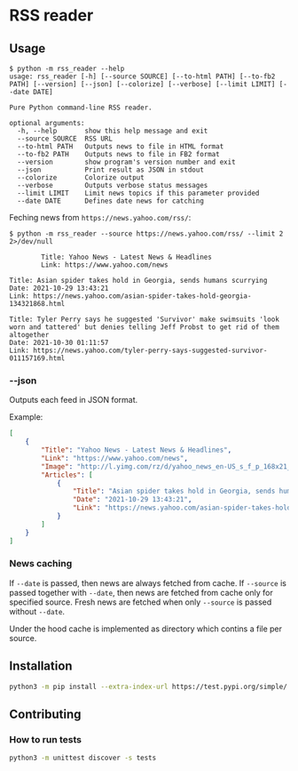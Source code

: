 # RSS reader

## Usage

```
$ python -m rss_reader --help
usage: rss_reader [-h] [--source SOURCE] [--to-html PATH] [--to-fb2 PATH] [--version] [--json] [--colorize] [--verbose] [--limit LIMIT] [--date DATE]

Pure Python command-line RSS reader.

optional arguments:
  -h, --help       show this help message and exit
  --source SOURCE  RSS URL
  --to-html PATH   Outputs news to file in HTML format
  --to-fb2 PATH    Outputs news to file in FB2 format
  --version        show program's version number and exit
  --json           Print result as JSON in stdout
  --colorize       Colorize output
  --verbose        Outputs verbose status messages
  --limit LIMIT    Limit news topics if this parameter provided
  --date DATE      Defines date news for catching
```

Feching news from `https://news.yahoo.com/rss/`:
```
$ python -m rss_reader --source https://news.yahoo.com/rss/ --limit 2 2>/dev/null 

		Title: Yahoo News - Latest News & Headlines
		Link: https://www.yahoo.com/news

Title: Asian spider takes hold in Georgia, sends humans scurrying
Date: 2021-10-29 13:43:21
Link: https://news.yahoo.com/asian-spider-takes-hold-georgia-134321868.html

Title: Tyler Perry says he suggested 'Survivor' make swimsuits 'look worn and tattered' but denies telling Jeff Probst to get rid of them altogether
Date: 2021-10-30 01:11:57
Link: https://news.yahoo.com/tyler-perry-says-suggested-survivor-011157169.html
```

### --json
Outputs each feed in JSON format.

Example:
```json
[
    {
        "Title": "Yahoo News - Latest News & Headlines",
        "Link": "https://www.yahoo.com/news",
        "Image": "http://l.yimg.com/rz/d/yahoo_news_en-US_s_f_p_168x21_news.png",
        "Articles": [
            {
                "Title": "Asian spider takes hold in Georgia, sends humans scurrying",
                "Date": "2021-10-29 13:43:21",
                "Link": "https://news.yahoo.com/asian-spider-takes-hold-georgia-134321868.html"
            }
        ]
    }
]
```
### News caching

If `--date` is passed, then news are always fetched from cache. 
If `--source` is passed together with `--date`, then news are fetched from cache only for specified source. 
Fresh news are fetched when only `--source` is passed without `--date`.

Under the hood cache is implemented as directory which contins a file per source.

## Installation

```bash
python3 -m pip install --extra-index-url https://test.pypi.org/simple/ rss-reader-by-andrew-zabolotsky
```

## Contributing
### How to run tests

```bash
python3 -m unittest discover -s tests
```
